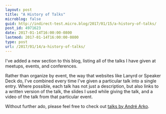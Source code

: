```yaml
---
layout: post
title: "A History of Talks"
microblog: false
guid: http://indirect-test.micro.blog/2017/01/15/a-history-of-talks/
post_id: 4971623
date: 2017-01-14T16:00:00-0800
lastmod: 2017-01-14T16:00:00-0800
type: post
url: /2017/01/14/a-history-of-talks/
---
```

I've added a new section to this blog, listing all of the talks I have given at meetups, events, and conferences.

Rather than organize by event, the way that websites like Lanyrd or Speaker Deck do, I've combined every time I've given a particular talk into a single entry. Where possible, each talk has not just a description, but also links to a written version of the talk, the slides I used while giving the talk, and a video of the talk from that particular event.

Without further ado, please feel free to check out [talks by André Arko](/talks/).
